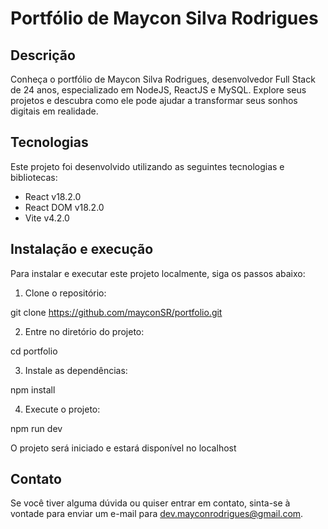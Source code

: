 # Portfólio de Maycon Silva Rodrigues

## Descrição

Conheça o portfólio de Maycon Silva Rodrigues, desenvolvedor Full Stack de 24 anos, especializado em NodeJS, ReactJS e MySQL. Explore seus projetos e descubra como ele pode ajudar a transformar seus sonhos digitais em realidade.

## Tecnologias

Este projeto foi desenvolvido utilizando as seguintes tecnologias e bibliotecas:

- React v18.2.0
- React DOM v18.2.0
- Vite v4.2.0

## Instalação e execução

Para instalar e executar este projeto localmente, siga os passos abaixo:

1. Clone o repositório:

git clone https://github.com/mayconSR/portfolio.git

2. Entre no diretório do projeto:

cd portfolio

3. Instale as dependências:

npm install

4. Execute o projeto:

npm run dev

O projeto será iniciado e estará disponível no localhost

## Contato

Se você tiver alguma dúvida ou quiser entrar em contato, sinta-se à vontade para enviar um e-mail para dev.mayconrodrigues@gmail.com.
